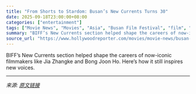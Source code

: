 ```yaml
---
title: "From Shorts to Stardom: Busan’s New Currents Turns 30"
date: 2025-09-18T23:00:00+08:00
categories: ["entertainment"]
tags: ["Movie News", "Movies", "Asia", "Busan Film Festival", "film", "international"]
summary: "BIFF’s New Currents section helped shape the careers of now-iconic filmmakers like Jia Zhangke and Bong Joon Ho. Here’s how it still inspires new voices."
source_url: "https://www.hollywoodreporter.com/movies/movie-news/busan-film-festival-currents-turns-30-1236372344/"
---
```


BIFF’s New Currents section helped shape the careers of now-iconic filmmakers like Jia Zhangke and Bong Joon Ho. Here’s how it still inspires new voices.

---

*来源: [原文链接](https://www.hollywoodreporter.com/movies/movie-news/busan-film-festival-currents-turns-30-1236372344/)*
